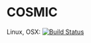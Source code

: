 # COSMIC
Linux, OSX: [![Build Status](https://travis-ci.org/haploxer/COSMIC.jl.svg?branch=master)](https://travis-ci.org/haploxer/COSMIC.jl)
